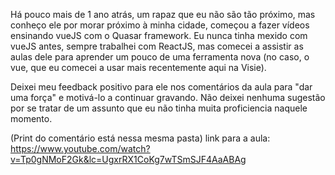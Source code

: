 Há pouco mais de 1 ano atrás, um rapaz que eu não são tão próximo, mas conheço ele por morar próximo à minha cidade, começou a fazer vídeos ensinando vueJS com o Quasar framework.
Eu nunca tinha mexido com vueJS antes, sempre trabalhei com ReactJS, mas comecei a assistir as aulas dele para aprender um pouco de uma ferramenta nova (no caso, o vue, que eu comecei a usar mais recentemente aqui na Visie).

Deixei meu feedback positivo para ele nos comentários da aula para "dar uma força" e motivá-lo a continuar gravando. Não deixei nenhuma sugestão por se tratar de um assunto que eu não tinha muita proficiencia naquele momento.

(Print do comentário está nessa mesma pasta)
link para a aula: https://www.youtube.com/watch?v=Tp0gNMoF2Gk&lc=UgxrRX1CoKg7wTSmSJF4AaABAg
